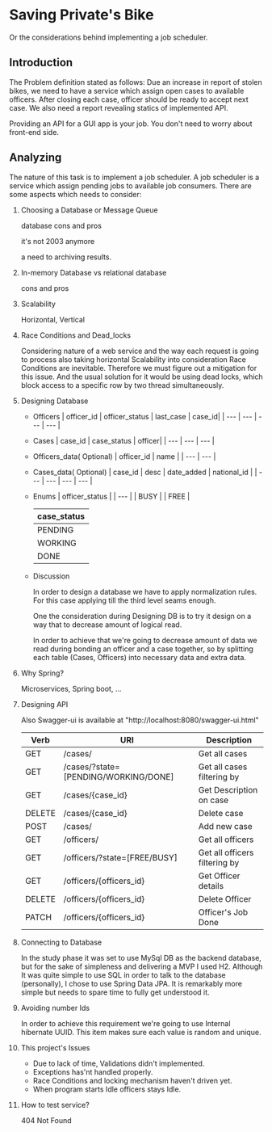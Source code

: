 # Saving Private's Bike

Or the considerations behind implementing a job scheduler.

## Introduction

The Problem definition stated as follows:
Due an increase in report of stolen bikes, we need to have a service which assign open cases to available officers. After closing each case, officer should be ready to accept next case. We also need a report revealing statics of implemented API.

Providing an API for a GUI app is your job. You don't need to worry about front-end side.

## Analyzing

The nature of this task is to implement a job scheduler. A job scheduler is a service which assign pending jobs to available job consumers. There are some aspects which needs to consider:

1. Choosing a Database or Message Queue

   database cons and pros
   
   it's not 2003 anymore
   
   a need to archiving results.

2. In-memory Database vs relational database

   cons and pros

3. Scalability

   Horizontal, Vertical

4. Race Conditions and Dead_locks

   Considering nature of a web service and the way each request is going to process also taking horizontal Scalability into consideration Race Conditions are inevitable.
   Therefore we must figure out a mitigation for this issue.
   And the usual solution for it would be using dead locks, which block access to a specific row by two thread simultaneously.

5. Designing Database

   - Officers
      | officer_id   | officer_status   | last_case   | case_id|
      | ---          | ---              | ---         | ---    |

   - Cases
      | case_id   | case_status  | officer|
      | ---       | ---          | ---    |

   - Officers_data( Optional)
      | officer_id   | name |
      | ---          | ---  |

   - Cases_data( Optional)
      | case_id   | desc   | date_added   | national_id  |
      | ---       | ---    | ---          | ---          |

   - Enums
      | officer_status   |
      | ---              |
      | BUSY             |
      | FREE             |

      | case_status  |
      | ---          |
      | PENDING      |
      | WORKING      |
      | DONE         |

   - Discussion

     In order to design a database we have to apply normalization rules. For this case applying till the third level seams enough.

     One the consideration during Designing DB is to try it design on a way that to decrease amount of logical read.

     In order to achieve that we're going to decrease amount of data we read during bonding an officer and a case together, so by splitting each table (Cases, Officers) into necessary data and extra data.

6. Why Spring?

   Microservices, Spring boot, ...

7. Designing API

   Also Swagger-ui is available at "http://localhost:8080/swagger-ui.html"
   
   Verb   | URI                                    |  Description
   ---    | ---                                    | ---
   GET    | /cases/                                | Get all cases
   GET    | /cases/?state=[PENDING/WORKING/DONE]   | Get all cases filtering by
   GET    | /cases/{case_id}                       | Get Description on case
   DELETE | /cases/{case_id}                       | Delete case
   POST   | /cases/                                | Add new case
   GET    | /officers/                             | Get all officers
   GET    | /officers/?state=[FREE/BUSY]           | Get all officers filtering by
   GET    | /officers/{officers_id}                | Get Officer details
   DELETE | /officers/{officers_id}                | Delete Officer
   PATCH  | /officers/{officers_id}                | Officer's Job Done

8. Connecting to Database

   In the study phase it was set to use MySql DB as the backend database, but for the sake of simpleness and delivering a MVP I used H2.
   Although It was quite simple to use SQL in order to talk to the database (personally), I chose to use Spring Data JPA. It is remarkably more simple but needs to spare time to fully get understood it.

9. Avoiding number Ids

   In order to achieve this requirement we're going to use Internal hibernate UUID. This item makes sure each value is random and unique.

10. This project's Issues

    - Due to lack of time, Validations didn't implemented.
    - Exceptions has'nt handled properly.
    - Race Conditions and locking mechanism haven't driven yet.
    - When program starts Idle officers stays Idle.

11. How to test service?

    404 Not Found
